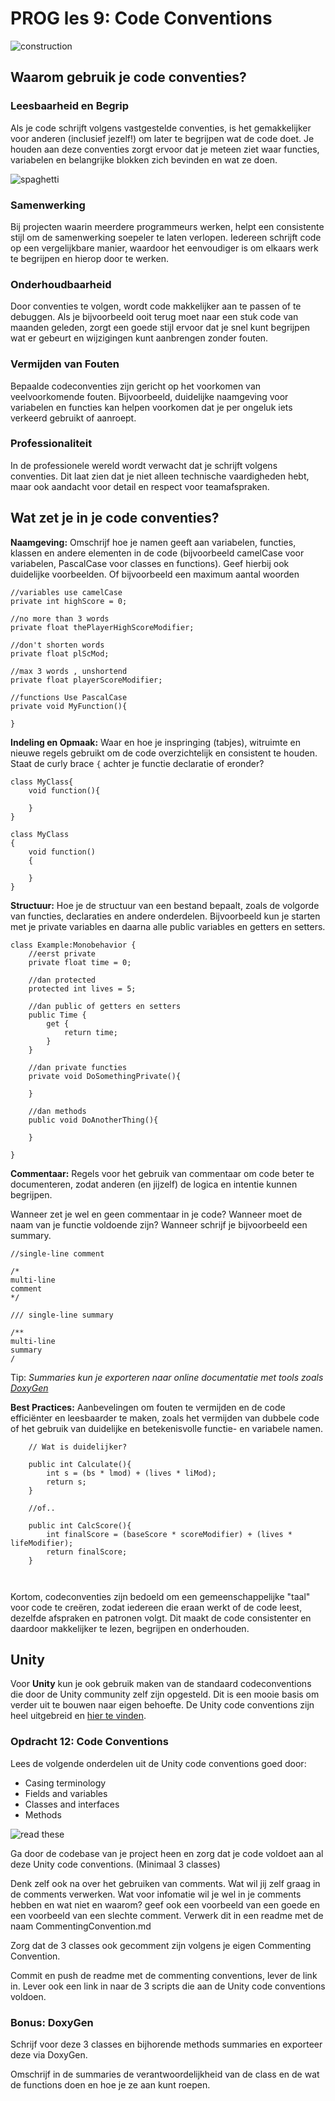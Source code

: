 # PROG les 9: Code Conventions

![construction](../src/12_01_coding.gif)

## Waarom gebruik je code conventies?

### Leesbaarheid en Begrip

Als je code schrijft volgens vastgestelde conventies, is het gemakkelijker voor anderen (inclusief jezelf!) om later te begrijpen wat de code doet. Je houden aan deze conventies zorgt ervoor dat je meteen ziet waar functies, variabelen en belangrijke blokken zich bevinden en wat ze doen.

![spaghetti](../src/12_02_spaghetti_code.jpg)

### Samenwerking

Bij projecten waarin meerdere programmeurs werken, helpt een consistente stijl om de samenwerking soepeler te laten verlopen. Iedereen schrijft code op een vergelijkbare manier, waardoor het eenvoudiger is om elkaars werk te begrijpen en hierop door te werken.

### Onderhoudbaarheid

Door conventies te volgen, wordt code makkelijker aan te passen of te debuggen. Als je bijvoorbeeld ooit terug moet naar een stuk code van maanden geleden, zorgt een goede stijl ervoor dat je snel kunt begrijpen wat er gebeurt en wijzigingen kunt aanbrengen zonder fouten.

### Vermijden van Fouten

Bepaalde codeconventies zijn gericht op het voorkomen van veelvoorkomende fouten. Bijvoorbeeld, duidelijke naamgeving voor variabelen en functies kan helpen voorkomen dat je per ongeluk iets verkeerd gebruikt of aanroept.

### Professionaliteit

In de professionele wereld wordt verwacht dat je schrijft volgens conventies. Dit laat zien dat je niet alleen technische vaardigheden hebt, maar ook aandacht voor detail en respect voor teamafspraken.

## Wat zet je in je code conventies?

**Naamgeving:** Omschrijf hoe je namen geeft aan variabelen, functies, klassen en andere elementen in de code (bijvoorbeeld camelCase voor variabelen, PascalCase voor classes en functions). Geef hierbij ook duidelijke voorbeelden. Of bijvoorbeeld een maximum aantal woorden

```
//variables use camelCase
private int highScore = 0;

//no more than 3 words
private float thePlayerHighScoreModifier;

//don't shorten words
private float plScMod;

//max 3 words , unshortend
private float playerScoreModifier;

//functions Use PascalCase
private void MyFunction(){

}
```

**Indeling en Opmaak:** Waar en hoe je inspringing (tabjes), witruimte en nieuwe regels gebruikt om de code overzichtelijk en consistent te houden. Staat de curly brace `{` achter je functie declaratie of eronder?

```
class MyClass{
    void function(){

    }
}

```

```
class MyClass
{
    void function()
    {

    }
}

```

**Structuur:** Hoe je de structuur van een bestand bepaalt, zoals de volgorde van functies, declaraties en andere onderdelen.
Bijvoorbeeld kun je starten met je private variables en daarna alle public variables en getters en setters.

```
class Example:Monobehavior {
    //eerst private
    private float time = 0;

    //dan protected
    protected int lives = 5;

    //dan public of getters en setters
    public Time {
        get {
            return time;
        }
    }

    //dan private functies
    private void DoSomethingPrivate(){

    }

    //dan methods
    public void DoAnotherThing(){

    }

}
```

**Commentaar:** Regels voor het gebruik van commentaar om code beter te documenteren, zodat anderen (en jijzelf) de logica en intentie kunnen begrijpen.

Wanneer zet je wel en geen commentaar in je code? Wanneer moet de naam van je functie voldoende zijn? Wanneer schrijf je bijvoorbeeld een summary.

```
//single-line comment

/*
multi-line
comment
*/

/// single-line summary

/**
multi-line
summary
/

```

Tip: _Summaries kun je exporteren naar online documentatie met tools zoals [DoxyGen](https://www.doxygen.nl/download.html)_

**Best Practices:** Aanbevelingen om fouten te vermijden en de code efficiënter en leesbaarder te maken, zoals het vermijden van dubbele code of het gebruik van duidelijke en betekenisvolle functie- en variabele namen.

```
    // Wat is duidelijker?

    public int Calculate(){
        int s = (bs * lmod) + (lives * liMod);
        return s;
    }

    //of..

    public int CalcScore(){
        int finalScore = (baseScore * scoreModifier) + (lives * lifeModifier);
        return finalScore;
    }



```

Kortom, codeconventies zijn bedoeld om een gemeenschappelijke "taal" voor code te creëren, zodat iedereen die eraan werkt of de code leest, dezelfde afspraken en patronen volgt. Dit maakt de code consistenter en daardoor makkelijker te lezen, begrijpen en onderhouden.

## Unity

Voor **Unity** kun je ook gebruik maken van de standaard codeconventions die door de Unity community zelf zijn opgesteld. Dit is een mooie basis om verder uit te bouwen naar eigen behoefte. De Unity code conventions zijn heel uitgebreid en [hier te vinden](https://unity.com/how-to/naming-and-code-style-tips-c-scripting-unity).

### Opdracht 12: Code Conventions

Lees de volgende onderdelen uit de Unity code conventions goed door:

- Casing terminology
- Fields and variables
- Classes and interfaces
- Methods

![read these](../src/12_code_conventions_Unity.png)

Ga door de codebase van je project heen en zorg dat je code voldoet aan al deze Unity code conventions. (Minimaal 3 classes)

Denk zelf ook na over het gebruiken van comments. Wat wil jij zelf graag in de comments verwerken. Wat voor infomatie wil je wel in je comments hebben en wat niet en waarom? geef ook een voorbeeld van een goede en een voorbeeld van een slechte comment. Verwerk dit in een readme met de naam CommentingConvention.md

Zorg dat de 3 classes ook gecomment zijn volgens je eigen Commenting Convention.

Commit en push de readme met de commenting conventions, lever de link in. Lever ook een link in naar de 3 scripts die aan de Unity code conventions voldoen.

### Bonus: DoxyGen

Schrijf voor deze 3 classes en bijhorende methods summaries en exporteer deze via DoxyGen.

Omschrijf in de summaries de verantwoordelijkheid van de class en de wat de functions doen en hoe je ze aan kunt roepen.
